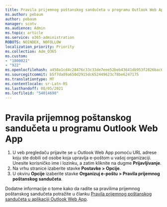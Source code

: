 ```yaml
---
title: Pravila prijemnog poštanskog sandučeta u programu Outlook Web App
ms.author: pebaum
author: pebaum
manager: scotv
ms.audience: Admin
ms.topic: article
ms.service: o365-administration
ROBOTS: NOINDEX, NOFOLLOW
localization_priority: Priority
ms.collection: Adm_O365
ms.custom:
- "1800021"
- "922"
ms.openlocfilehash: a450a1cd4c28476c33c33de7eee52beb43641db953f2826bac68ca76b2e50f25
ms.sourcegitcommit: b5f7da89a650d2915dc652449623c78be6247175
ms.translationtype: MT
ms.contentlocale: sr-Latn-RS
ms.lasthandoff: 08/05/2021
ms.locfileid: "54014698"
---
```

# <a name="inbox-rules-in-outlook-web-app"></a>Pravila prijemnog poštanskog sandučeta u programu Outlook Web App

1. U veb pregledaču prijavite se u Outlook Web App pomoću URL adrese koju ste dobili od osobe koja upravlja e-poštom u vašoj organizaciji. Unesite korisničko ime i lozinku, a zatim kliknite na dugme **Prijavljivanje**.
2. Na vrhu stranice izaberite stavke **Postavke > Opcije**.
3. U okviru **Opcije** izaberite stavke **Organizuj e-poštu > Pravila prijemnog poštanskog sandučeta**.

Dodatne informacije o tome kako da radite sa pravilima prijemnog poštanskog sandučeta potražite u članku [Pravila prijemnog poštanskog sandučeta u aplikaciji Outlook Web App](https://support.office.com/article/inbox-rules-in-outlook-web-app-edea3d17-00c9-434b-b9b7-26ee8d9f5622).
